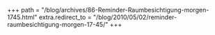 +++
path = "/blog/archives/86-Reminder-Raumbesichtigung-morgen-1745.html"
extra.redirect_to = "/blog/2010/05/02/reminder-raumbesichtigung-morgen-17-45/"
+++
